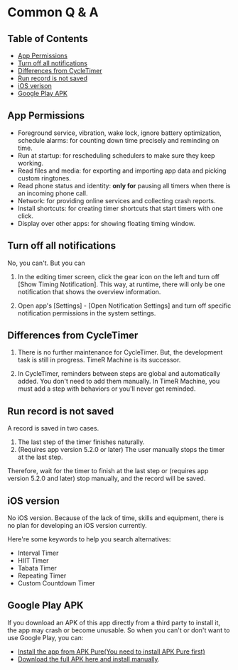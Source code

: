 # Common Q & A

## Table of Contents

- [App Permissions](#app-permissions)
- [Turn off all notifications](#turn-off-all-notifications)
- [Differences from CycleTimer](#differences-from-cycleTimer)
- [Run record is not saved](#run-record-is-not-saved)
- [iOS verison](#ios-version)
- [Google Play APK](#google-play-apk)

## App Permissions

- Foreground service, vibration, wake lock, ignore battery optimization, schedule alarms: for counting down time precisely and reminding on time.
- Run at startup: for rescheduling schedulers to make sure they keep working.
- Read files and media: for exporting and importing app data and picking custom ringtones.
- Read phone status and identity: **only for** pausing all timers when there is an incoming phone call.
- Network: for providing online services and collecting crash reports.
- Install shortcuts: for creating timer shortcuts that start timers with one click.
- Display over other apps: for showing floating timing window.

## Turn off all notifications

No, you can't. But you can

1. In the editing timer screen, click the gear icon on the left and turn off [Show Timing Notification]. This way, at runtime, there will only be one notification that shows the overview information.

1. Open app's [Settings] - [Open Notification Settings] and turn off specific notification permissions in the system settings.

## Differences from CycleTimer

1. There is no further maintenance for CycleTimer. But, the development task is still in progress. TimeR Machine is its successor.

2. In CycleTimer, reminders between steps are global and automatically added. You don't need to add them manually. In TimeR Machine, you must add a step with behaviors or you'll never get reminded.

## Run record is not saved

A record is saved in two cases.

1. The last step of the timer finishes naturally.
1. (Requires app version 5.2.0 or later) The user manually stops the timer at the last step.

Therefore, wait for the timer to finish at the last step or (requires app version 5.2.0 and later) stop manually, and the record will be saved.

## iOS version

No iOS version. Because of the lack of time, skills and equipment, there is no plan for developing an iOS version currently.

Here're some keywords to help you search alternatives:

- Interval Timer
- HIIT Timer
- Tabata Timer
- Repeating Timer
- Custom Countdown Timer

## Google Play APK

If you download an APK of this app directly from a third party to install it, the app may crash or become unusable. So when you can't or don't want to use Google Play, you can:

- [Install the app from APK Pure(You need to install APK Pure first)](https://apkpure.com/timer-machine-run-walk-interval-timer/io.github.deweyreed.timer.google)
- [Download the full APK here and install manually](https://drive.google.com/open?id=1YHIdW77fuxmyQ7sFza1LEIqmhzBygEZx).
